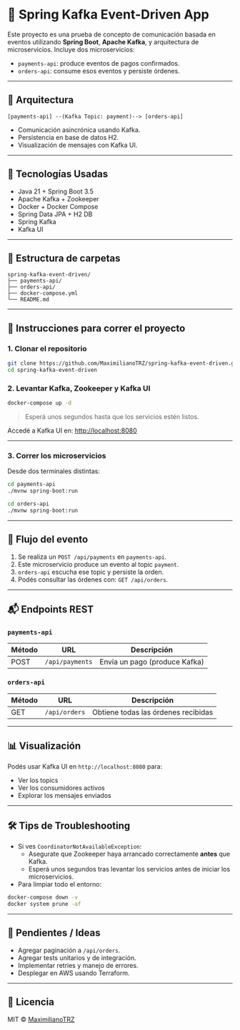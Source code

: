 
# 🧩 Spring Kafka Event-Driven App

Este proyecto es una prueba de concepto de comunicación basada en eventos utilizando **Spring Boot**, **Apache Kafka**, y arquitectura de microservicios. Incluye dos microservicios:

- `payments-api`: produce eventos de pagos confirmados.
- `orders-api`: consume esos eventos y persiste órdenes.

---

## 🧱 Arquitectura

```plaintext
[payments-api] --(Kafka Topic: payment)--> [orders-api]
```

- Comunicación asincrónica usando Kafka.
- Persistencia en base de datos H2.
- Visualización de mensajes con Kafka UI.

---

## 🚀 Tecnologías Usadas

- Java 21 + Spring Boot 3.5
- Apache Kafka + Zookeeper
- Docker + Docker Compose
- Spring Data JPA + H2 DB
- Spring Kafka
- Kafka UI

---

## 📂 Estructura de carpetas

```
spring-kafka-event-driven/
├── payments-api/
├── orders-api/
├── docker-compose.yml
└── README.md
```

---

## 🐳 Instrucciones para correr el proyecto

### 1. Clonar el repositorio

```bash
git clone https://github.com/MaximilianoTRZ/spring-kafka-event-driven.git
cd spring-kafka-event-driven
```

### 2. Levantar Kafka, Zookeeper y Kafka UI

```bash
docker-compose up -d
```

> Esperá unos segundos hasta que los servicios estén listos.

Accedé a Kafka UI en: [http://localhost:8080](http://localhost:8080)

---

### 3. Correr los microservicios

Desde dos terminales distintas:

```bash
cd payments-api
./mvnw spring-boot:run
```

```bash
cd orders-api
./mvnw spring-boot:run
```

---

## 🔁 Flujo del evento

1. Se realiza un `POST /api/payments` en `payments-api`.
2. Este microservicio produce un evento al topic `payment`.
3. `orders-api` escucha ese topic y persiste la orden.
4. Podés consultar las órdenes con: `GET /api/orders`.

---

## 📬 Endpoints REST

### `payments-api`
| Método | URL                | Descripción             |
|--------|--------------------|-------------------------|
| POST   | `/api/payments`    | Envía un pago (produce Kafka) |

### `orders-api`
| Método | URL                | Descripción             |
|--------|--------------------|-------------------------|
| GET    | `/api/orders`      | Obtiene todas las órdenes recibidas |

---

## 📊 Visualización

Podés usar Kafka UI en `http://localhost:8080` para:

- Ver los topics
- Ver los consumidores activos
- Explorar los mensajes enviados

---

## 🛠 Tips de Troubleshooting

- Si ves `CoordinatorNotAvailableException`:
  - Asegurate que Zookeeper haya arrancado correctamente **antes** que Kafka.
  - Esperá unos segundos tras levantar los servicios antes de iniciar los microservicios.
- Para limpiar todo el entorno:

```bash
docker-compose down -v
docker system prune -af
```

---

## 📌 Pendientes / Ideas

- Agregar paginación a `/api/orders`.
- Agregar tests unitarios y de integración.
- Implementar retries y manejo de errores.
- Desplegar en AWS usando Terraform.

---

## 📜 Licencia

MIT © [MaximilianoTRZ](https://github.com/MaximilianoTRZ)
